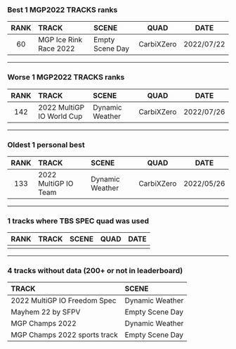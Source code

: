 ### Best 1 MGP2022 TRACKS ranks
|RANK|TRACK|SCENE|QUAD|DATE|
|:---:|:---|:---|:---:|:---:|
|60|MGP Ice Rink Race 2022|Empty Scene Day|CarbiXZero|2022/07/22|
---
### Worse 1 MGP2022 TRACKS ranks
|RANK|TRACK|SCENE|QUAD|DATE|
|:---:|:---|:---|:---:|:---:|
|142|2022 MultiGP IO World Cup|Dynamic Weather|CarbiXZero|2022/07/26|
---
### Oldest 1 personal best
|RANK|TRACK|SCENE|QUAD|DATE|
|:---:|:---|:---|:---:|:---:|
|133|2022 MultiGP IO Team|Dynamic Weather|CarbiXZero|2022/05/26|
---
### 1 tracks where TBS SPEC quad was used
|RANK|TRACK|SCENE|QUAD|DATE|
|:---:|:---|:---|:---:|:---:|
||||||
---
### 4 tracks without data (200+ or not in leaderboard)
|TRACK|SCENE|
|:---|:---|
|2022 MultiGP IO Freedom Spec|Dynamic Weather|
|Mayhem 22 by SFPV|Empty Scene Day|
|MGP Champs 2022|Dynamic Weather|
|MGP Champs 2022 sports track|Empty Scene Day|
